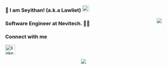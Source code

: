 ### 👋 I am Seyithan! (a.k.a Lawliet) [<img src='https://cdn.jsdelivr.net/npm/simple-icons@3.0.1/icons/linkedin.svg' alt='linkedin' height='22'>](https://www.linkedin.com/in/seyithan-dilek/) 

<img align='right' src="https://github-readme-stats.vercel.app/api?username=seyithandilek&hide_border=true&hide_rank=false&show_icons=true&theme=white">

### Software Engineer at Nevitech. :man_technologist:

### Connect with me 
[<img src='https://cdn.jsdelivr.net/npm/simple-icons@3.0.1/icons/linkedin.svg' alt='linkedin' height='32'>](https://www.linkedin.com/in/seyithan-dilek/) 
<p align="center"> 
  <img src="https://profile-counter.glitch.me/seyithandilek/count.svg" />
</p>
